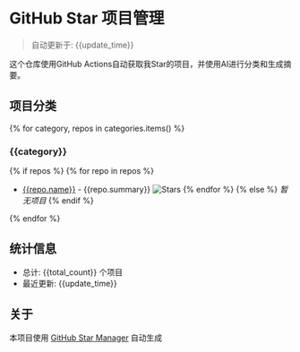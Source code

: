 # GitHub Star 项目管理

> 自动更新于: {{update_time}}

这个仓库使用GitHub Actions自动获取我Star的项目，并使用AI进行分类和生成摘要。

## 项目分类

{% for category, repos in categories.items() %}
### {{category}}

{% if repos %}
{% for repo in repos %}
- [{{repo.name}}]({{repo.html_url}}) - {{repo.summary}} ![Stars](https://img.shields.io/github/stars/{{repo.full_name}}?style=social)
{% endfor %}
{% else %}
*暂无项目*
{% endif %}

{% endfor %}

## 统计信息

- 总计: {{total_count}} 个项目
- 最近更新: {{update_time}}

## 关于

本项目使用 [GitHub Star Manager](https://github.com/yourusername/github-star-manager) 自动生成